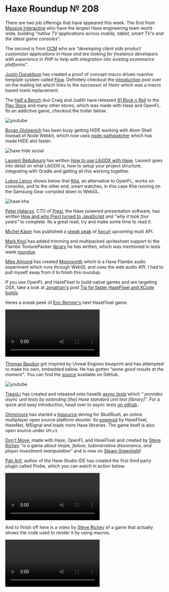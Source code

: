 [_template]: ../templates/roundup.html
[“”]: a ""
# Haxe Roundup № 208

There are two job offerings that have appeared this week. The first from
[Massive Interactive] who have the largest Haxe engineering team world wide, building
_“native TV applications across mobile, tablet, smart TV's and the latest game 
consoles”_.

The second is from [OCM] who are _“developing client side product customizer applications in
Haxe and are looking for freelance developers with experience in PHP to help with
integration into existing ecommerce platforms”_.

[Justin Donaldson][gh1] has created a proof of concept macro driven reactive template
system called [Flow]. Definitely checkout the [introduction][l1] post over on the mailing
list which links to the successor of Hxmr which was a macro based mxml replacement.

The [Half a Bench][tw8] duo Craig and Judith have released [81 Rock n Roll] to the 
[Play Store][l6] and many other stores, which was made with Haxe and OpenFL. Its 
an addictive game, checkout the trailer below.

![youtube](VFxFCPbtfz0)

[Boyan Ololoevich][tw7] has been busy getting HIDE working with Atom Shell instead
of Node Webkit, which now uses [node-pathwatcher] which has made HIDE alot faster.

![haxe hide social](/img/208/hide.png "HIDE running in atom-shell")

[Laurent Bédubourg][tw1] has written [How to use LibGDX with Haxe][l2]. Laurent goes
into detail on what LibGDX is, how to setup your project structure, integrating with Gradle
and getting all this working together.

[Lubos Lenco][tw2] shows below that [Kha], an alternative to OpenFL, works on consoles,
and to the other end, smart watches, in this case Kha running on the Samsung Gear compiled down to WebGL.

![haxe kha](/img/208/khawatch.jpg "Kha running on the Samsung Gear")

[Peter Halacsy][tw6], CTO of [Prezi], the Haxe powered presentation software, has
written [How and why Prezi turned to JavaScript][l5] and _“why it took four years”_
to complete. Its a great read, try and make some time to read it.

[Michel Käser][tw3] has published a [sneak peak][l3] of [hxcurl] upcoming multi API.

[Mark Knol][tw4] has added trimming and multipacked spritesheet support to the Flambe
TexturePacker [library][l4] he has written, which was mentioned in lasts week [roundup].

[Mike Almond][tw5] has created [Monosynth] which is a Haxe Flambe audio experiment
which runs through WebGL and uses the web audio API. I had to pull myself away from it
to finish this roundup.

If you use OpenFL and HaxeFlixel to build native games and are targeting OSX, take
a look at [Jonathan's][tw9] post [Tip for faster HaxeFlixel and XCode builds][l7].

Heres a sneak peek of [Eric Bernier's][tw15] next HaxeFlixel game.

![haxe haxeflixel](/img/208/eric.mp4 "Early look of @ericmbernier next HaxeFlixel game")

[Thomas Baudon][tw10] got inspired by Unreal Engines blueprint and has attempted to
make his own, embedded below. He has gotten _“some good results at the moment”_. You
can find the [source][l8] available on GitHub.

![youtube](7mPa981VVQA)

[TiagoLr][tw11] has created and released onto haxelib [async tests][l9] which _“
provides async unit tests by extending [the] Haxe standard unit test [library]”_. For 
a quick and easy introduction, head over to async tests [on github][l10].

[Ohmnivore][tw12] has started a [tigsource][l11] devlog for SkullRush, an online
multiplayer open source platform shooter. Its [powered][l12] by HaxeFlixel, HaxeNet,
MSignal and loads more Haxe libraries. The game itself is also open source under
`GPLv3`.

[Don't Move][l13], made with Haxe, OpenFL and HaxeFlixel and created by
[Steve Richey][tw13] _“is a game about ninjas, failure, ludonarrative dissonance,
and player investment manipulation”_ and is now on [Steam Greenlight][l14]!

[Pah Arif][tw14], author of the Haxe Studio IDE has created the first third party
plugin called Probe, which you can watch in action below.

![haxe studio ide](/img/208/variable-tracking.mp4 "Haxe Studio Variable Tracking")

And to finish off here is a video by [Steve Richey][tw14] of a game that
actually shows the code used to render it by using macros.

![haxe macro rabbit](/img/208/rabbitconsole.mp4 "Macro Magic")

[gh1]: https://github.com/jdonaldson "@jdonaldson"
	
[tw1]: https://twitter.com/labe_me "@labe_me"
[tw2]: https://twitter.com/luboslenco "@luboslenco"
[tw3]: https://twitter.com/frontenderch "@frontenderch"
[tw4]: https://twitter.com/mknol "@mknol"
[tw5]: https://twitter.com/mikedotalmond "@mikedotalmond"
[tw6]: https://twitter.com/halacsy "@halacsy"
[tw7]: https://twitter.com/As3Boyan "@As3Boyan"
[tw8]: https://twitter.com/halfabench "@halfabench"
[tw9]: https://twitter.com/jonathanhirz "@jonathanhirz"
[tw10]: https://twitter.com/thomas_baudon "@thomas_baudon"
[tw11]: https://twitter.com/prog4mr "@prog4mr"
[tw12]: https://twitter.com/Ohmnivorus "@Ohmnivorus"
[tw13]: https://twitter.com/stvr_tweets "@stvr_tweets"
[tw14]: https://twitter.com/misterpah "@misterpah"
[tw15]: https://twitter.com/ericmbernier "@ericmbernier"

[l1]: https://groups.google.com/forum/#!topic/haxelang/GhAvvT3gBPM "Flow: A reactive template POC"
[l2]: http://labe.me/en/blog/posts/2014-05-05-libgdx-with-haxe.html#.U71Jn_ldWSo "How to use LibGDX with Haxe"
[l3]: http://drops.frontender.ch/7VYJ/3YPQxiOI "HxCurl Multi API Preview"
[l4]: https://github.com/aduros/flambe/issues/272#issuecomment-47893422 "TexturePacker support for Flambe on GitHub"
[l5]: https://medium.com/prezi-engineering/56e0ca57d135 "How and why Prezi turned to JavaScript"
[l6]: https://play.google.com/store/apps/details?id=com.halfabench "81 Rock n Roll on the Play Store"
[l7]: http://jonathanhirz.com/2014/07/03/haxeflixel-tip/ "HaxeFlixel and XCode tip for faster builds"
[l8]: https://github.com/TBaudon/Nodax "Nodax on GitHub"
[l9]: http://lib.haxe.org/p/async-tests "Async Tests on HaxeLib"
[l10]: https://github.com/ProG4mr/asynctests "Async Tests on GitHub"
[l11]: http://forums.tigsource.com/index.php?topic=41836.0 "SkullRush devlog on Tigsource"
[l12]: https://github.com/Ohmnivore/SkullRush#powered-by "SkullRush powered by Haxe, OpenFL, HaxeFlixel and more"
[l13]: http://steverichey.com/dontmove/ "Don't Move"
[l14]: http://steamcommunity.com/sharedfiles/filedetails/?id=237086399 "Don't Move on Steam Greenlight"
	
[81 rock n roll]: http://halfabench.com/81.html "81 Rock n Roll"
[node-pathwatcher]: https://github.com/atom/node-pathwatcher "Path Watcher Node Module on GitHub"
[prezi]: http://prezi.com/index/1/ "Prezi Presentation Software"
[monosynth]: http://mikedotalmond.github.io/web-audio/ "Monosynth"
[roundup]: //haxe.io/roundups/207/ "Haxe Roundup № 207"
[hxcurl]: https://github.com/MaddinXx/hxcurl "HxCurl on GitHub"
[kha]: https://github.com/KTXSoftware/Kha "Kha the worlds most portable software platform"
[flow]: https://github.com/jdonaldson/flow "Flow on GitHub"
[massive interactive]: http://massiveinteractive.com/hiring "Massive Interactive are hiring!"
[ocm]: https://groups.google.com/d/msg/haxelang/tCK9IxvEwjY/I-UmPoR2BBIJ "OCM are hiring Freelance Haxe PHP developers!"